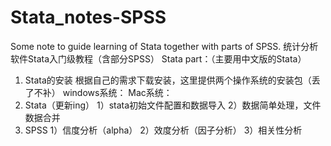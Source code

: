 # Stata_notes-SPSS
Some note to guide learning of Stata together with parts of SPSS. 统计分析软件Stata入门级教程（含部分SPSS）
Stata part：（主要用中文版的Stata）
1. Stata的安装
   根据自己的需求下载安装，这里提供两个操作系统的安装包（丢了不补）
   windows系统：
   Mac系统：
3. Stata（更新ing）
   1）stata初始文件配置和数据导入
   2）数据简单处理，文件数据合并
5. SPSS
   1）信度分析（alpha）
   2）效度分析（因子分析）
   3）相关性分析

